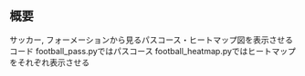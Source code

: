 ## 概要 
サッカー, フォーメーションから見るパスコース・ヒートマップ図を表示させるコード
football_pass.pyではパスコース
football_heatmap.pyではヒートマップをそれぞれ表示させる


  
